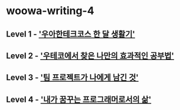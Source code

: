 # woowa-writing-4

## Level 1 - ['우아한테크코스 한 달 생활기'](https://github.com/ronci/woowa-writing-4/blob/ronci/level1.md)

## Level 2 - ['우테코에서 찾은 나만의 효과적인 공부법'](https://github.com/ronci/woowa-writing-4/blob/ronci/level2.md)

## Level 3 - ['팀 프로젝트가 나에게 남긴 것'](https://github.com/ronci/woowa-writing-4/blob/ronci/level3.md)

## Level 4 - ['내가 꿈꾸는 프로그래머로서의 삶'](https://github.com/ronci/woowa-writing-4/blob/ronci/level4.md)
